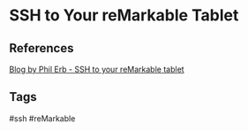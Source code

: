 # SSH to Your reMarkable Tablet 

## References
[Blog by Phil Erb - SSH to your reMarkable tablet](https://philerb.com/2021/12/26/remarkable-tablet-ssh/)  

## Tags
#ssh #reMarkable
